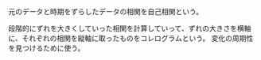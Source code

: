 元のデータと時期をずらしたデータの相関を自己相関という。

段階的にずれを大きくしていった相関を計算していって、ずれの大きさを横軸に、それぞれの相関を縦軸に取ったものをコレログラムという。
変化の周期性を見つけるために使う。
